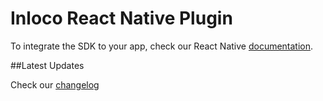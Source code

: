 Inloco React Native Plugin
===
To integrate the SDK to your app, check our React Native [documentation].

##Latest Updates

Check our [changelog]

[changelog]: https://github.com/In-Loco-Media/react-native-inlocoengage/blob/master/CHANGELOG.MD
[documentation]: https://docs.inloco.ai/docs/react-native-setup